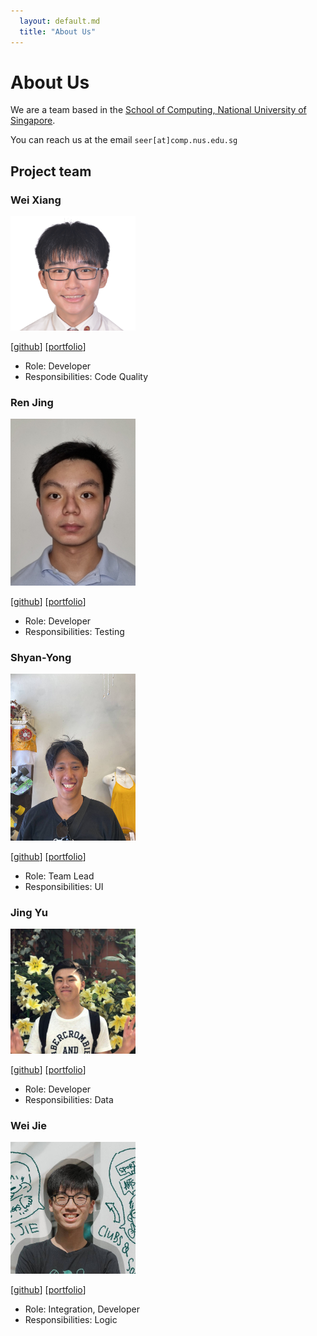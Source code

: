 ```yaml
---
  layout: default.md
  title: "About Us"
---
```


# About Us

We are a team based in the [School of Computing, National University of Singapore](http://www.comp.nus.edu.sg).

You can reach us at the email `seer[at]comp.nus.edu.sg`

## Project team

### Wei Xiang

<img src="images/roerere.png" width="200px">

[[github](https://github.com/roerere)]
[[portfolio](team/roerere.md)]

* Role: Developer
* Responsibilities: Code Quality

### Ren Jing

<img src="images/teerenjing.png" width="200px">

[[github](https://github.com/TeeRenJing)]
[[portfolio](team/teerenjing.md)]

* Role: Developer
* Responsibilities: Testing

### Shyan-Yong

<img src="images/shyanyong.png" width="200px">

[[github](http://github.com/shyanyong)]
[[portfolio](team/shyanyong.md)]

* Role: Team Lead
* Responsibilities: UI

### Jing Yu

<img src="images/jingyu987.png" width="200px">

[[github](http://github.com/jingyu987)]
[[portfolio](team/jingyu987.md)]

* Role: Developer
* Responsibilities: Data

### Wei Jie

<img src="images/chongweijie29.png" width="200px">

[[github](http://github.com/chongweijie29)]
[[portfolio](team/chongweijie29.md)]

* Role: Integration, Developer
* Responsibilities: Logic
